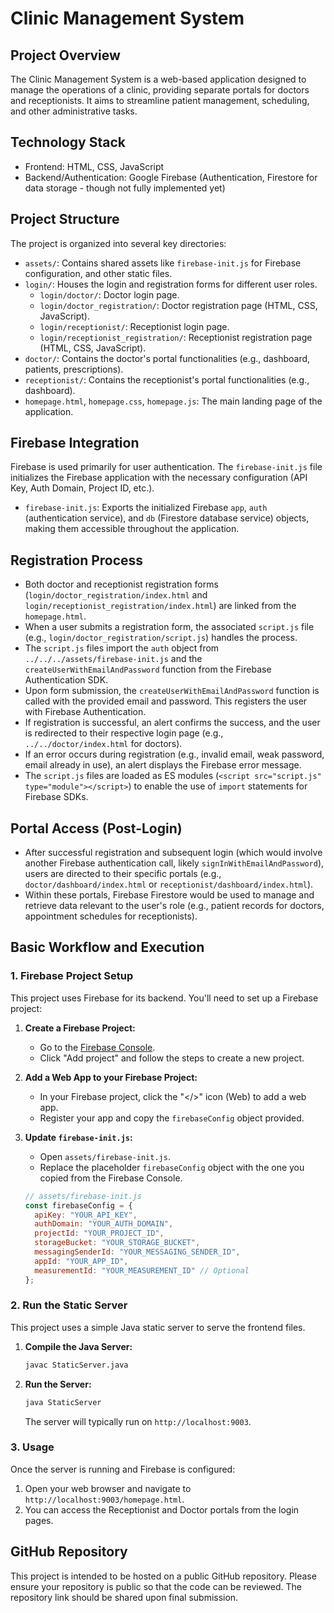 # Clinic Management System

## Project Overview
The Clinic Management System is a web-based application designed to manage the operations of a clinic, providing separate portals for doctors and receptionists. It aims to streamline patient management, scheduling, and other administrative tasks.

## Technology Stack
- Frontend: HTML, CSS, JavaScript
- Backend/Authentication: Google Firebase (Authentication, Firestore for data storage - though not fully implemented yet)

## Project Structure
The project is organized into several key directories:
- `assets/`: Contains shared assets like `firebase-init.js` for Firebase configuration, and other static files.
- `login/`: Houses the login and registration forms for different user roles.
  - `login/doctor/`: Doctor login page.
  - `login/doctor_registration/`: Doctor registration page (HTML, CSS, JavaScript).
  - `login/receptionist/`: Receptionist login page.
  - `login/receptionist_registration/`: Receptionist registration page (HTML, CSS, JavaScript).
- `doctor/`: Contains the doctor's portal functionalities (e.g., dashboard, patients, prescriptions).
- `receptionist/`: Contains the receptionist's portal functionalities (e.g., dashboard).
- `homepage.html`, `homepage.css`, `homepage.js`: The main landing page of the application.

## Firebase Integration
Firebase is used primarily for user authentication. The `firebase-init.js` file initializes the Firebase application with the necessary configuration (API Key, Auth Domain, Project ID, etc.).
- `firebase-init.js`: Exports the initialized Firebase `app`, `auth` (authentication service), and `db` (Firestore database service) objects, making them accessible throughout the application.

## Registration Process
- Both doctor and receptionist registration forms (`login/doctor_registration/index.html` and `login/receptionist_registration/index.html`) are linked from the `homepage.html`.
- When a user submits a registration form, the associated `script.js` file (e.g., `login/doctor_registration/script.js`) handles the process.
- The `script.js` files import the `auth` object from `../../../assets/firebase-init.js` and the `createUserWithEmailAndPassword` function from the Firebase Authentication SDK.
- Upon form submission, the `createUserWithEmailAndPassword` function is called with the provided email and password. This registers the user with Firebase Authentication.
- If registration is successful, an alert confirms the success, and the user is redirected to their respective login page (e.g., `../../doctor/index.html` for doctors).
- If an error occurs during registration (e.g., invalid email, weak password, email already in use), an alert displays the Firebase error message.
- The `script.js` files are loaded as ES modules (`<script src="script.js" type="module"></script>`) to enable the use of `import` statements for Firebase SDKs.

## Portal Access (Post-Login)
- After successful registration and subsequent login (which would involve another Firebase authentication call, likely `signInWithEmailAndPassword`), users are directed to their specific portals (e.g., `doctor/dashboard/index.html` or `receptionist/dashboard/index.html`).
- Within these portals, Firebase Firestore would be used to manage and retrieve data relevant to the user\'s role (e.g., patient records for doctors, appointment schedules for receptionists).

## Basic Workflow and Execution

### 1. Firebase Project Setup
This project uses Firebase for its backend. You'll need to set up a Firebase project:

1.  **Create a Firebase Project:**
    *   Go to the [Firebase Console](https://console.firebase.google.com/).
    *   Click "Add project" and follow the steps to create a new project.

2.  **Add a Web App to your Firebase Project:**
    *   In your Firebase project, click the "</>" icon (Web) to add a web app.
    *   Register your app and copy the `firebaseConfig` object provided.

3.  **Update `firebase-init.js`:**
    *   Open `assets/firebase-init.js`.
    *   Replace the placeholder `firebaseConfig` object with the one you copied from the Firebase Console.

    ```javascript
    // assets/firebase-init.js
    const firebaseConfig = {
      apiKey: "YOUR_API_KEY",
      authDomain: "YOUR_AUTH_DOMAIN",
      projectId: "YOUR_PROJECT_ID",
      storageBucket: "YOUR_STORAGE_BUCKET",
      messagingSenderId: "YOUR_MESSAGING_SENDER_ID",
      appId: "YOUR_APP_ID",
      measurementId: "YOUR_MEASUREMENT_ID" // Optional
    };
    ```

### 2. Run the Static Server
This project uses a simple Java static server to serve the frontend files.

1.  **Compile the Java Server:**
    ```bash
    javac StaticServer.java
    ```

2.  **Run the Server:**
    ```bash
    java StaticServer
    ```
    The server will typically run on `http://localhost:9003`.

### 3. Usage
Once the server is running and Firebase is configured:

1.  Open your web browser and navigate to `http://localhost:9003/homepage.html`.
2.  You can access the Receptionist and Doctor portals from the login pages.

## GitHub Repository
This project is intended to be hosted on a public GitHub repository. Please ensure your repository is public so that the code can be reviewed. The repository link should be shared upon final submission.